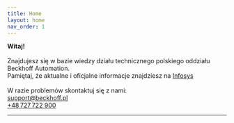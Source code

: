 ```yaml
---
title: Home
layout: home
nav_order: 1
---
```


**Witaj!**
<br>
<br>
Znajdujesz się w bazie wiedzy działu technicznego polskiego oddziału Beckhoff Automation.
<br>
Pamiętaj, że aktualne i oficjalne informacje znajdziesz na [Infosys]
<br>
<br>
W razie problemów skontaktuj się z nami:
<br>
<ins>support@beckhoff.pl</ins>
<br>
<ins>+48 727 722 900</ins>

----

[Infosys]: https://infosys.beckhoff.com
